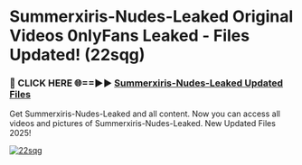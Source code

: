 # Summerxiris-Nudes-Leaked Original Videos 0nlyFans Leaked - Files Updated! (22sqg)

<h3>🔴 CLICK HERE 🌐==►► <a href="https://tinyurl.com/5h6xmrr3" rel="nofollow">Summerxiris-Nudes-Leaked Updated Files</a></h3>

Get Summerxiris-Nudes-Leaked and all content. Now you can access all videos and pictures of Summerxiris-Nudes-Leaked. New Updated Files 2025!

[![22sqg](https://i.imgur.com/KVD873Z.gif)](https://tinyurl.com/5h6xmrr3)

